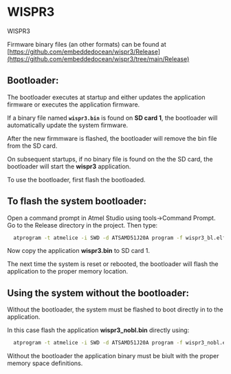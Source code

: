 # WISPR3
WISPR3

Firmware binary files (an other formats) can be found at [https://github.com/embeddedocean/wispr3/Release](https://github.com/embeddedocean/wispr3/tree/main/Release)

## Bootloader:
The bootloader executes at startup and either updates the application firmware or executes the application firmware.

If a binary file named **`wispr3.bin`** is found on **SD card 1**,
the bootloader will automatically update the system firmware. 

After the new firmmware is flashed, the bootloader will remove the bin file from the SD card.

On subsequent startups, if no binary file is found on the the SD card, the bootloader will start the **wispr3** application.

To use the bootloader, first flash the bootloaded.

## To flash the system bootloader:
Open a command prompt in Atmel Studio using tools->Command Prompt.
Go to the Release directory in the project.
Then type: 

 ```sh
   atprogram -t atmelice -i SWD -d ATSAMD51J20A program -f wispr3_bl.elf
   ```

Now copy the application **wispr3.bin** to SD card 1.

The next time the system is reset or rebooted, the bootloader will flash the application to the proper memory location.

## Using the system without the bootloader:

Without the bootloader, the system must be flashed to boot directly in to the application. 

In this case flash the application **wispr3_nobl.bin** directly using: 

 ```sh
   atprogram -t atmelice -i SWD -d ATSAMD51J20A program -f wispr3_nobl.elf
   ```

Without the bootloader the application binary must be biult with the proper memory space definitions.
